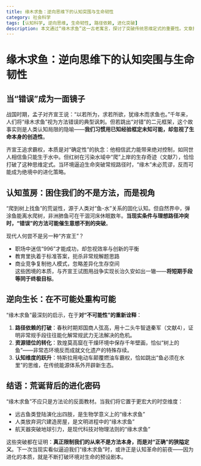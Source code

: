```yaml
---
title: 缘木求鱼：逆向思维下的认知突围与生命韧性
category: 社会科学
tags: [认知科学, 逆向思维, 生命韧性, 路径依赖, 进化突破]
description: 本文通过“缘木求鱼”这一古老寓言，探讨了突破传统思维定式的重要性。文章指出，当现实条件与理想路径发生冲突时，所谓的“错误”方法可能带来意想不到的创新和突破。借助自然界和现代社会中的实例，如弹涂鱼离水爬树、特斯拉颠覆汽车业等，本文强调了打破路径依赖、转化资源错位及提升认知维度的价值。最终，本文鼓励读者在面对看似不可能的情况下，勇于挑战常规思维，寻找新的可能性，因为真正的限制往往在于我们对“正确”的狭隘理解，而进化的关键则在于不断突破这些预设框架。
---
```

# 缘木求鱼：逆向思维下的认知突围与生命韧性  

## 当“错误”成为一面镜子  

战国时期，孟子对齐宣王说：“以若所为，求若所欲，犹缘木而求鱼也。”千年来，人们将“缘木求鱼”视为方法错误的典型讽刺。但若跳出“对错”的二元框架，这个故事实则是人类认知局限的隐喻——**我们习惯用已知经验框定未知可能，却忽视了生命本身的创造性**。  

齐宣王追求霸权，本质是对“确定性”的执念：他相信武力能带来绝对控制，如同世人相信鱼只能生于水中。但红树在污染水域中“爬”上岸的生存奇迹（文献7），恰恰打破了这种思维定式。当环境逼迫生命突破常规路径时，“缘木”未必荒谬，反而可能成为绝境中的进化策略。  

## 认知茧房：困住我们的不是方法，而是视角  

“爬到树上找鱼”的荒诞性，源于人类对“鱼-水”关系的固化认知。但自然界中，弹涂鱼能离水爬树，非洲肺鱼可在干涸河床休眠数年。**当现实条件与理想路径冲突时，“错误”的方法可能催生意想不到的突破**。  

现代人何尝不是另一种“齐宣王”？  
- 职场中迷信“996”才能成功，却忽视效率与创新的平衡  
- 教育里执着于标准答案，扼杀非常规解题思路  
- 商业竞争复制他人模式，忽略差异化生存空间  
这些困境的本质，与齐宣王试图用战争实现长治久安如出一辙——**将短期手段等同于终极目标**。  

## 逆向生长：在不可能处重构可能  

“缘木求鱼”最深刻的启示，在于**对“不可能性”的重新诠释**：  
1. **路径依赖的打破**：春秋时期郑国商人弦高，用十二头牛智退秦军（文献4），证明非常规手段往往能化解常规武力无法解决的危机。  
2. **资源错位的转化**：敦煌莫高窟在干燥环境中保存千年壁画，恰似“树上的鱼”——非常态环境反而成就文化遗产的特殊存续。  
3. **认知维度的跃升**：特斯拉用电动车颠覆燃油车霸权，恰如跳出“鱼必须在水里”的思维，在传统能源体系外开辟新生态。  

## 结语：荒诞背后的进化密码  

“缘木求鱼”不应只是方法论的反面教材。当我们将它置于更宏大的时空维度：  
- 远古鱼类登陆演化出四肢，是生物学意义上的“缘木求鱼”  
- 人类放弃洞穴建造房屋，是文明进程中的“缘木求鱼”  
- 航天器突破地球引力，是现代科技对物理法则的“缘木求鱼”  

这些突破都在证明：**真正限制我们的从来不是方法本身，而是对“正确”的狭隘定义**。下一次当现实看似逼迫我们“缘木求鱼”时，或许正是认知革命的前夜——因为进化的本质，就是不断打破环境对生命的预设剧本。